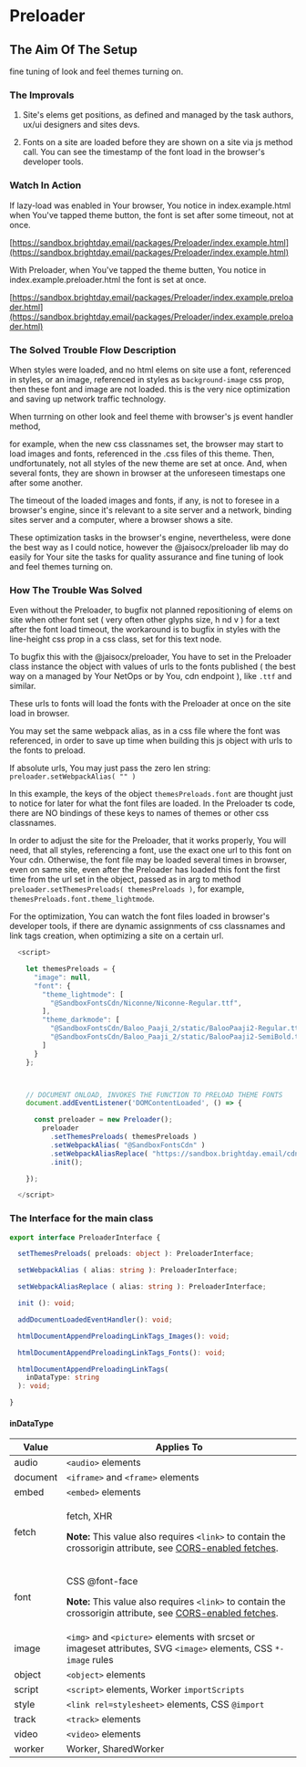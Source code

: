 # Preloader


## The Aim Of The Setup

fine tuning of look and feel themes turning on.

### The Improvals

1. Site's elems get positions, as defined and managed by the task authors, ux/ui designers and sites devs.

2. Fonts on a site are loaded before they are shown on a site via js method call. You can see the timestamp of the font load in the browser's developer tools.


### Watch In Action

If lazy-load was enabled in Your browser, You notice in index.example.html when You've tapped theme button, the font is set after some timeout, not at once.

[https://sandbox.brightday.email/packages/Preloader/index.example.html](https://sandbox.brightday.email/packages/Preloader/index.example.html)

With Preloader, when You've tapped the theme butten, You notice in index.example.preloader.html the font is set at once.

[https://sandbox.brightday.email/packages/Preloader/index.example.preloader.html](https://sandbox.brightday.email/packages/Preloader/index.example.preloader.html)



### The Solved Trouble Flow Description

When styles were loaded, and no html elems on site use a font, referenced in styles, or an image, referenced in styles as `background-image` css prop, then these font and image are not loaded. this is the very nice optimization and saving up network traffic technology.

When turrning on other look and feel theme with browser's js event handler method,

for example, when the new css classnames set, the browser may start to load images and fonts, referenced in the .css files of this theme. Then, undfortunately, not all styles of the new theme are set at once. And, when several fonts, they are shown in browser at the unforeseen timestaps one after some another.

The timeout of the loaded images and fonts, if any, is not to foresee in a browser's engine, since it's relevant to a site server and a network, binding sites server and a computer, where a browser shows a site.

These optimization tasks in the browser's engine, nevertheless, were done the best way as I could notice, however the @jaisocx/preloader lib may do easily for Your site the tasks for quality assurance and fine tuning of look and feel themes turning on.




### How The Trouble Was Solved

Even without the Preloader, to bugfix not planned repositioning of elems on site when other font set ( very often other glyphs size, h nd v ) for a text after the font load timeout, the workaround is to bugfix in styles with the line-height css prop in a css class, set for this text node.

To bugfix this with the @jaisocx/preloader, You have to set in the Preloader class instance the object with values of urls to the fonts published ( the best way on a managed by Your NetOps or by You, cdn endpoint ), like `.ttf` and similar.

These urls to fonts will load the fonts with the Preloader at once on the site load in browser.

You may set the same webpack alias, as in a css file where the font was referenced, in order to save up time when building this js object with urls to the fonts to preload.

If absolute urls, You may just pass the zero len string: `preloader.setWebpackAlias( "" )`

In this example, the keys of the object `themesPreloads.font` are thought just to notice for later for what the font files are loaded. In the Preloader ts code, there are NO bindings of these keys to names of themes or other css classnames.

In order to adjust the site for the Preloader, that it works properly, You will need, that all styles, referencing a font, use the exact one url to this font on Your cdn. Otherwise, the font file may be loaded several times in browser, even on same site, even after the Preloader has loaded this font the first time from the url set in the object, passed as in arg to method `preloader.setThemesPreloads( themesPreloads )`, for example, `themesPreloads.font.theme_lightmode`.

For the optimization, You can watch the font files loaded in browser's developer tools, if there are dynamic assignments of css classnames and link tags creation, when optimizing a site on a certain url.



```js
  <script>

    let themesPreloads = {
      "image": null,
      "font": {
        "theme_lightmode": [
          "@SandboxFontsCdn/Niconne/Niconne-Regular.ttf",
        ],
        "theme_darkmode": [
          "@SandboxFontsCdn/Baloo_Paaji_2/static/BalooPaaji2-Regular.ttf",
          "@SandboxFontsCdn/Baloo_Paaji_2/static/BalooPaaji2-SemiBold.ttf"
        ]
      }
    };



    // DOCUMENT ONLOAD, INVOKES THE FUNCTION TO PRELOAD THEME FONTS
    document.addEventListener('DOMContentLoaded', () => {

      const preloader = new Preloader();
        preloader
          .setThemesPreloads( themesPreloads )
          .setWebpackAlias( "@SandboxFontsCdn" )
          .setWebpackAliasReplace( "https://sandbox.brightday.email/cdn/www/fonts" )
          .init();

    });

  </script>
```


### The Interface for the main class

```ts
export interface PreloaderInterface {

  setThemesPreloads( preloads: object ): PreloaderInterface;

  setWebpackAlias ( alias: string ): PreloaderInterface;

  setWebpackAliasReplace ( alias: string ): PreloaderInterface;

  init (): void;

  addDocumentLoadedEventHandler(): void;

  htmlDocumentAppendPreloadingLinkTags_Images(): void;

  htmlDocumentAppendPreloadingLinkTags_Fonts(): void;

  htmlDocumentAppendPreloadingLinkTags(
    inDataType: string
  ): void;

}
```

#### inDataType

<table class="standard-table">
  <thead>
    <tr>
      <th scope="col">Value</th>
      <th scope="col">Applies To</th>
    </tr>
  </thead>
  <tbody>
    <tr>
      <td>audio</td>
      <td><code>&lt;audio&gt;</code> elements</td>
    </tr>
    <tr>
      <td>document</td>
      <td><code>&lt;iframe&gt;</code> and <code>&lt;frame&gt;</code> elements</td>
    </tr>
    <tr>
      <td>embed</td>
      <td><code>&lt;embed&gt;</code> elements</td>
    </tr>
    <tr>
      <td>fetch</td>
      <td>
        <p>fetch, XHR</p>
        <div class="notecard note">
          <p>
            <strong>Note:</strong> This value also requires
            <code>&lt;link&gt;</code> to contain the crossorigin attribute, see <a href="/en-US/docs/Web/HTML/Reference/Attributes/rel/preload#cors-enabled_fetches">CORS-enabled fetches</a>.
          </p>
        </div>
      </td>
    </tr>
    <tr>
      <td>font</td>
      <td>
        <p>CSS @font-face</p>
        <div class="notecard note">
          <p>
            <strong>Note:</strong> This value also requires
            <code>&lt;link&gt;</code> to contain the crossorigin attribute, see <a href="/en-US/docs/Web/HTML/Reference/Attributes/rel/preload#cors-enabled_fetches">CORS-enabled fetches</a>.
          </p>
        </div>
      </td>
    </tr>
    <tr>
      <td>image</td>
      <td>
        <code>&lt;img&gt;</code> and <code>&lt;picture&gt;</code> elements with
        srcset or imageset attributes, SVG <code>&lt;image&gt;</code> elements,
        CSS <code>*-image</code> rules
      </td>
    </tr>
    <tr>
      <td>object</td>
      <td><code>&lt;object&gt;</code> elements</td>
    </tr>
    <tr>
      <td>script</td>
      <td>
        <code>&lt;script&gt;</code> elements, Worker <code>importScripts</code>
      </td>
    </tr>
    <tr>
      <td>style</td>
      <td>
        <code>&lt;link rel=stylesheet&gt;</code> elements, CSS
        <code>@import</code>
      </td>
    </tr>
    <tr>
      <td>track</td>
      <td><code>&lt;track&gt;</code> elements</td>
    </tr>
    <tr>
      <td>video</td>
      <td><code>&lt;video&gt;</code> elements</td>
    </tr>
    <tr>
      <td>worker</td>
      <td>Worker, SharedWorker</td>
    </tr>
  </tbody>
</table>



###






